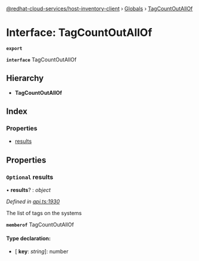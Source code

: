 [@redhat-cloud-services/host-inventory-client](../README.md) › [Globals](../globals.md) › [TagCountOutAllOf](tagcountoutallof.md)

# Interface: TagCountOutAllOf

**`export`** 

**`interface`** TagCountOutAllOf

## Hierarchy

* **TagCountOutAllOf**

## Index

### Properties

* [results](tagcountoutallof.md#optional-results)

## Properties

### `Optional` results

• **results**? : *object*

*Defined in [api.ts:1930](https://github.com/RedHatInsights/javascript-clients/blob/master/packages/host-inventory/api.ts#L1930)*

The list of tags on the systems

**`memberof`** TagCountOutAllOf

#### Type declaration:

* \[ **key**: *string*\]: number
